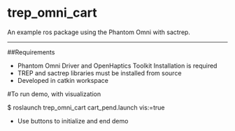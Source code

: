# trep_omni_cart
An example ros package using the Phantom Omni with sactrep.

***
##Requirements
 - Phantom Omni Driver and OpenHaptics Toolkit Installation is required
 - TREP and sactrep libraries must be installed from source
 - Developed in catkin workspace

#To run demo, with visualization

$ roslaunch trep_omni_cart cart_pend.launch vis:=true

 - Use buttons to initialize and end demo
